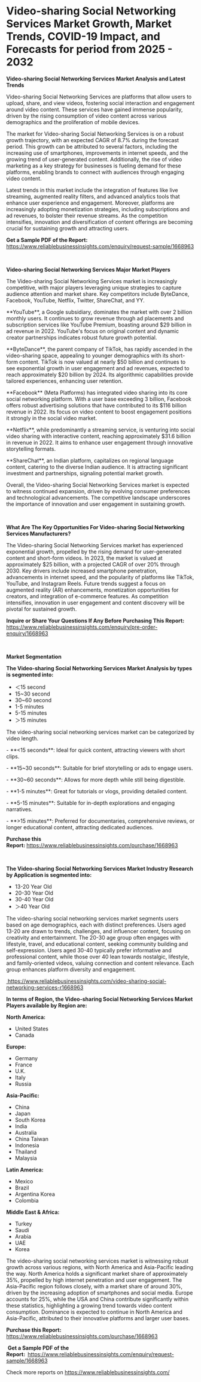 <p><h1>Video-sharing Social Networking Services Market Growth, Market Trends, COVID-19 Impact, and Forecasts for period from 2025 - 2032</h1></p><p><strong>Video-sharing Social Networking Services Market Analysis and Latest Trends</strong></p>
<p><p>Video-sharing Social Networking Services are platforms that allow users to upload, share, and view videos, fostering social interaction and engagement around video content. These services have gained immense popularity, driven by the rising consumption of video content across various demographics and the proliferation of mobile devices.</p><p>The market for Video-sharing Social Networking Services is on a robust growth trajectory, with an expected CAGR of 8.7% during the forecast period. This growth can be attributed to several factors, including the increasing use of smartphones, improvements in internet speeds, and the growing trend of user-generated content. Additionally, the rise of video marketing as a key strategy for businesses is fueling demand for these platforms, enabling brands to connect with audiences through engaging video content.</p><p>Latest trends in this market include the integration of features like live streaming, augmented reality filters, and advanced analytics tools that enhance user experience and engagement. Moreover, platforms are increasingly adopting monetization strategies, including subscriptions and ad revenues, to bolster their revenue streams. As the competition intensifies, innovation and diversification of content offerings are becoming crucial for sustaining growth and attracting users.</p></p>
<p><strong>Get a Sample PDF of the Report:&nbsp;</strong> <a href="https://www.reliablebusinessinsights.com/enquiry/request-sample/1668963?utm_campaign=3074&utm_medium=2&utm_source=Github&utm_content=ia&utm_term=11032025&utm_id=video-sharing-social-networking-services">https://www.reliablebusinessinsights.com/enquiry/request-sample/1668963</a></p>
<p>&nbsp;</p>
<p><strong>Video-sharing Social Networking Services Major Market Players</strong></p>
<p><p>The Video-sharing Social Networking Services market is increasingly competitive, with major players leveraging unique strategies to capture audience attention and market share. Key competitors include ByteDance, Facebook, YouTube, Netflix, Twitter, ShareChat, and YY.</p><p>**YouTube**, a Google subsidiary, dominates the market with over 2 billion monthly users. It continues to grow revenue through ad placements and subscription services like YouTube Premium, boasting around $29 billion in ad revenue in 2022. YouTube's focus on original content and dynamic creator partnerships indicates robust future growth potential.</p><p>**ByteDance**, the parent company of TikTok, has rapidly ascended in the video-sharing space, appealing to younger demographics with its short-form content. TikTok is now valued at nearly $50 billion and continues to see exponential growth in user engagement and ad revenues, expected to reach approximately $20 billion by 2024. Its algorithmic capabilities provide tailored experiences, enhancing user retention.</p><p>**Facebook** (Meta Platforms) has integrated video sharing into its core social networking platform. With a user base exceeding 3 billion, Facebook offers robust advertising solutions that have contributed to its $116 billion revenue in 2022. Its focus on video content to boost engagement positions it strongly in the social video market.</p><p>**Netflix**, while predominantly a streaming service, is venturing into social video sharing with interactive content, reaching approximately $31.6 billion in revenue in 2022. It aims to enhance user engagement through innovative storytelling formats.</p><p>**ShareChat**, an Indian platform, capitalizes on regional language content, catering to the diverse Indian audience. It is attracting significant investment and partnerships, signaling potential market growth.</p><p>Overall, the Video-sharing Social Networking Services market is expected to witness continued expansion, driven by evolving consumer preferences and technological advancements. The competitive landscape underscores the importance of innovation and user engagement in sustaining growth.</p></p>
<p>&nbsp;</p>
<p><strong>What Are The Key Opportunities For Video-sharing Social Networking Services Manufacturers?</strong></p>
<p><p>The Video-sharing Social Networking Services market has experienced exponential growth, propelled by the rising demand for user-generated content and short-form videos. In 2023, the market is valued at approximately $25 billion, with a projected CAGR of over 20% through 2030. Key drivers include increased smartphone penetration, advancements in internet speed, and the popularity of platforms like TikTok, YouTube, and Instagram Reels. Future trends suggest a focus on augmented reality (AR) enhancements, monetization opportunities for creators, and integration of e-commerce features. As competition intensifies, innovation in user engagement and content discovery will be pivotal for sustained growth.</p></p>
<p><strong>Inquire or Share Your Questions If Any Before Purchasing This Report:</strong> <a href="https://www.reliablebusinessinsights.com/enquiry/pre-order-enquiry/1668963?utm_campaign=3074&utm_medium=2&utm_source=Github&utm_content=ia&utm_term=11032025&utm_id=video-sharing-social-networking-services">https://www.reliablebusinessinsights.com/enquiry/pre-order-enquiry/1668963</a></p>
<p>&nbsp;</p>
<p><strong>Market Segmentation</strong></p>
<p><strong>The Video-sharing Social Networking Services Market Analysis by types is segmented into:</strong></p>
<p><ul><li>＜15 second</li><li>15~30 second</li><li>30~60 second</li><li>1-5 minutes</li><li>5-15 minutes</li><li>＞15 minutes</li></ul></p>
<p><p>The video-sharing social networking services market can be categorized by video length. </p><p>- **<15 seconds**: Ideal for quick content, attracting viewers with short clips.</p><p>- **15~30 seconds**: Suitable for brief storytelling or ads to engage users.</p><p>- **30~60 seconds**: Allows for more depth while still being digestible.</p><p>- **1-5 minutes**: Great for tutorials or vlogs, providing detailed content.</p><p>- **5-15 minutes**: Suitable for in-depth explorations and engaging narratives.</p><p>- **>15 minutes**: Preferred for documentaries, comprehensive reviews, or longer educational content, attracting dedicated audiences.</p></p>
<p><strong>Purchase this Report:&nbsp;</strong><a href="https://www.reliablebusinessinsights.com/purchase/1668963?utm_campaign=3074&utm_medium=2&utm_source=Github&utm_content=ia&utm_term=11032025&utm_id=video-sharing-social-networking-services">https://www.reliablebusinessinsights.com/purchase/1668963</a></p>
<p>&nbsp;</p>
<p><strong>The Video-sharing Social Networking Services Market Industry Research by Application is segmented into:</strong></p>
<p><ul><li>13-20 Year Old</li><li>20-30 Year Old</li><li>30-40 Year Old</li><li>＞40 Year Old</li></ul></p>
<p><p>The video-sharing social networking services market segments users based on age demographics, each with distinct preferences. Users aged 13-20 are drawn to trends, challenges, and influencer content, focusing on creativity and entertainment. The 20-30 age group often engages with lifestyle, travel, and educational content, seeking community building and self-expression. Users aged 30-40 typically prefer informative and professional content, while those over 40 lean towards nostalgic, lifestyle, and family-oriented videos, valuing connection and content relevance. Each group enhances platform diversity and engagement.</p></p>
<p><a href="https://www.reliablebusinessinsights.com/video-sharing-social-networking-services-r1668963?utm_campaign=3074&utm_medium=2&utm_source=Github&utm_content=ia&utm_term=11032025&utm_id=video-sharing-social-networking-services">&nbsp;https://www.reliablebusinessinsights.com/video-sharing-social-networking-services-r1668963</a></p>
<p><strong>In terms of Region, the Video-sharing Social Networking Services Market Players available by Region are:</strong></p>
<p>
    <p> <strong> North America: </strong>
        <ul>
            <li>United States</li>
            <li>Canada</li>
        </ul>
        </p> 
    <p> <strong> Europe: </strong>
        <ul>
            <li>Germany</li>
            <li>France</li>
            <li>U.K.</li>
            <li>Italy</li>
            <li>Russia</li>
        </ul>
        </p> 
    <p> <strong> Asia-Pacific: </strong>
        <ul>
            <li>China</li>
            <li>Japan</li>
            <li>South Korea</li>
            <li>India</li>
            <li>Australia</li>
            <li>China Taiwan</li>
            <li>Indonesia</li>
            <li>Thailand</li>
            <li>Malaysia</li>
        </ul>
        </p> 
    <p> <strong> Latin America: </strong>
        <ul>
            <li>Mexico</li>
            <li>Brazil</li>
            <li>Argentina Korea</li>
            <li>Colombia</li>
        </ul>
        </p> 
    <p> <strong> Middle East & Africa: </strong>
        <ul>
            <li>Turkey</li>
            <li>Saudi</li>
            <li>Arabia</li>
            <li>UAE</li>
            <li>Korea</li>
        </ul>
    </p>
    </p>
<p><p>The video-sharing social networking services market is witnessing robust growth across various regions, with North America and Asia-Pacific leading the way. North America holds a significant market share of approximately 35%, propelled by high internet penetration and user engagement. The Asia-Pacific region follows closely, with a market share of around 30%, driven by the increasing adoption of smartphones and social media. Europe accounts for 25%, while the USA and China contribute significantly within these statistics, highlighting a growing trend towards video content consumption. Dominance is expected to continue in North America and Asia-Pacific, attributed to their innovative platforms and larger user bases.</p></p>
<p><strong>Purchase this Report: </strong><a href="https://www.reliablebusinessinsights.com/purchase/1668963?utm_campaign=3074&utm_medium=2&utm_source=Github&utm_content=ia&utm_term=11032025&utm_id=video-sharing-social-networking-services">https://www.reliablebusinessinsights.com/purchase/1668963</a></p>
<p>&nbsp;<strong>Get a Sample PDF of the Report:&nbsp;&nbsp;</strong><a href="https://www.reliablebusinessinsights.com/enquiry/request-sample/1668963?utm_campaign=3074&utm_medium=2&utm_source=Github&utm_content=ia&utm_term=11032025&utm_id=video-sharing-social-networking-services">https://www.reliablebusinessinsights.com/enquiry/request-sample/1668963</a></p>
<p><strong></strong></p>
<p>Check more reports on <a href="https://www.reliablebusinessinsights.com/?utm_campaign=3074&utm_medium=2&utm_source=Github&utm_content=ia&utm_term=11032025&utm_id=video-sharing-social-networking-services">https://www.reliablebusinessinsights.com/</a></p>